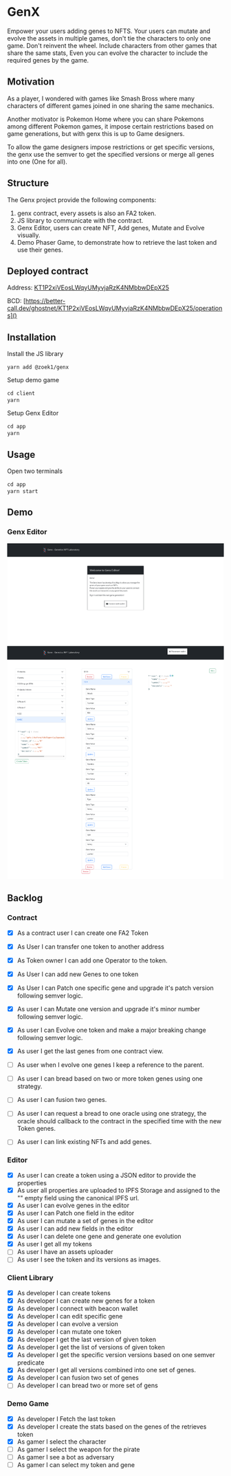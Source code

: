 # GenX

Empower your users adding genes to NFTS. 
Your users can mutate and evolve the assets in 
multiple games, don't tie the characters to only 
one game. Don't reinvent the wheel. Include
characters from other games that share the same stats,
Even you can evolve the character to include the required
genes by the game.

## Motivation

As a player, I wondered with games like Smash Bross where
many characters of different games joined in one sharing
the same mechanics.

Another motivator is Pokemon Home where you can share 
Pokemons among different Pokemon games, it impose certain
restrictions based on game generations, but with genx this is up to
Game designers.

To allow the game designers impose restrictions or 
get specific versions, the genx use the semver
to get the specified versions or merge all genes into one
(One for all).


## Structure
The Genx project provide the following components:
1. genx contract, every assets is also an FA2 token.
2. JS library to communicate with the contract.
3. Genx Editor, users can create NFT, Add genes, Mutate and Evolve visually.
4. Demo Phaser Game, to demonstrate how to retrieve the last token and use their genes.

## Deployed contract

Address: [KT1P2xiVEosLWqyUMyvjaRzK4NMbbwDEpX25](https://ghostnet.tzkt.io/KT1P2xiVEosLWqyUMyvjaRzK4NMbbwDEpX25)

BCD: [https://better-call.dev/ghostnet/KT1P2xiVEosLWqyUMyvjaRzK4NMbbwDEpX25/operations]()

## Installation

Install the JS library

```
yarn add @zoek1/genx
```

Setup demo game

```
cd client
yarn
```

Setup Genx Editor
```
cd app
yarn
```

## Usage
Open two terminals

```
cd app
yarn start
```

## Demo
### Genx Editor
![](screenshots/login.png)
![](screenshots/editor.png)

## Backlog

### Contract
- [X] As a contract user I can create one FA2 Token
- [X] As User I can transfer one token to another address
- [X] As Token owner I can add one Operator to the token.
- [X] As User I can add new Genes to one token
- [X] As User I can Patch one specific gene and upgrade it's patch version following semver logic.
- [X] As user I can Mutate one version and upgrade it's minor number following semver logic.
- [X] As user I can Evolve one token and make a major breaking change following semver logic.
- [X] As user I get the last genes from one contract view.
- [ ] As user when I evolve one genes I keep  a reference to the parent.
- [ ] As user I can bread based on two or more token genes using one strategy.
- [ ] As user I can fusion two genes.
- [ ] As user I can request a bread to one oracle using one strategy, the oracle should callback to the contract in the specified time with the new Token genes.
- [ ] As user I can link existing NFTs and add genes.


### Editor
- [X] As user I can create a token using a JSON editor to provide the properties
- [X] As user all properties are uploaded to IPFS Storage and assigned to the "" empty field using the canonical IPFS url.
- [X] As user I can evolve genes in the editor
- [X] As user I can Patch one field in the editor
- [X] As user I can mutate a set of genes in the editor
- [X] As user I can add new fields in the editor
- [X] As user I can delete one gene and generate one evolution
- [X] As user I get all my tokens 
- [ ] As user I have an assets uploader
- [ ] As user I see the token and its versions as images.

### Client Library
- [X] As developer I can create tokens
- [X] As developer I can create new genes for a token
- [X] As developer I connect with beacon wallet
- [X] As developer I can edit specific gene
- [X] As developer I can evolve a version
- [X] As developer I can mutate one token
- [X] As developer I get the last version of given token
- [X] As developer I get the list of versions of given token
- [X] As developer I get the specific version versions based on one  semver predicate
- [X] As developer I get all versions combined into one set of genes.
- [X] As developer I can fusion two set of genes
- [ ] As developer I can bread two or more set of gens

### Demo Game
- [X] As developer I Fetch the last token
- [X] As developer I create the stats based on the genes of the retrieves token
- [X] As gamer I select the character
- [ ] As gamer I select the weapon for the pirate
- [ ] As gamer I see a bot as adversary
- [ ] As gamer I can select my token and gene
